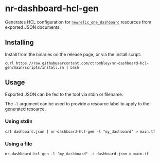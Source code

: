 # nr-dashboard-hcl-gen

Generates HCL configuration for [`newrelic_one_dashboard`](https://registry.terraform.io/providers/newrelic/newrelic/latest/docs/resources/one_dashboard) resources from exported JSON documents.

## Installing

Install from the binaries on the release page, or via the install script:

```
curl https://raw.githubusercontent.com/ctrombley/nr-dashboard-hcl-gen/main/scripts/install.sh | bash
```

## Usage

Exported JSON can be fed to the tool via stdin or filename.

The `-l` argument can be used to provide a resource label to apply to the generated resource.

### Using stdin

```
cat dashboard.json | nr-dashboard-hcl-gen -l "my_dashboard" > main.tf
```

### Using a file

```
nr-dashboard-hcl-gen -l "my_dashboard" -i dashboard.json > main.tf
```
